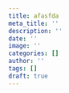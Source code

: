 ```yaml
---
title: afasfda
meta_title: ''
description: ''
date: ''
image: ''
categories: []
author: ''
tags: []
draft: true
---
```

